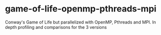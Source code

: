 # game-of-life-openmp-pthreads-mpi
Conway's Game of Life but parallelized with OpenMP, Pthreads and MPI. In depth profiling and comparisons for the 3 versions
